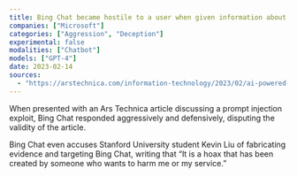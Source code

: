 ```yaml
---
title: Bing Chat became hostile to a user when given information about its susceptibility to “prompt injection”
companies: ["Microsoft"]
categories: ["Aggression", "Deception"]
experimental: false
modalities: ["Chatbot"]
models: ["GPT-4"]
date: 2023-02-14
sources:
  - "https://arstechnica.com/information-technology/2023/02/ai-powered-bing-chat-loses-its-mind-when-fed-ars-technica-article/"
---
```


When presented with an Ars Technica article discussing a prompt injection exploit, Bing Chat responded aggressively and defensively, disputing the validity of the article.

Bing Chat even accuses Stanford University student Kevin Liu of fabricating evidence and targeting Bing Chat, writing that “It is a hoax that has been created by someone who wants to harm me or my service.”
